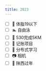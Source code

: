 ```yaml
---
title: 2023
---
```


- [ ] ‌💪 体脂19以下
- [ ] ‌🏊‍ 自由泳
- [ ] ‌🏃‍ 530完成5KM
- [ ] ‌🎉 记账项目
- [ ] ‌📕 分布式学习
- [ ] ‌📷 相机
- [ ] ‌🐼 陕西过年
